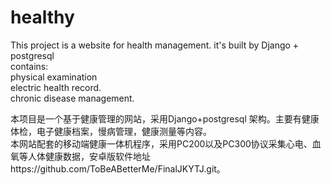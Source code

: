 # healthy
This project is a website for health management. it's built by Django + postgresql <br>
contains:<br>
physical examination<br>
electric health record.<br>
chronic disease management.<br>

本项目是一个基于健康管理的网站，采用Django+postgresql 架构。主要有健康体检，电子健康档案，慢病管理，健康测量等内容。<br>
本网站配套的移动端健康一体机程序，采用PC200以及PC300协议采集心电、血氧等人体健康数据，安卓版软件地址https://github.com/ToBeABetterMe/FinalJKYTJ.git。